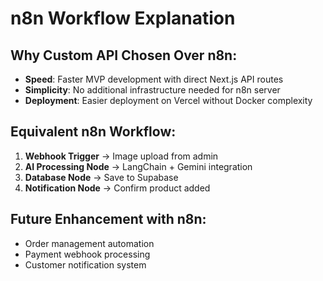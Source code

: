 # n8n Workflow Explanation

## Why Custom API Chosen Over n8n:
- **Speed**: Faster MVP development with direct Next.js API routes
- **Simplicity**: No additional infrastructure needed for n8n server
- **Deployment**: Easier deployment on Vercel without Docker complexity

## Equivalent n8n Workflow:
1. **Webhook Trigger** → Image upload from admin
2. **AI Processing Node** → LangChain + Gemini integration  
3. **Database Node** → Save to Supabase
4. **Notification Node** → Confirm product added

## Future Enhancement with n8n:
- Order management automation
- Payment webhook processing
- Customer notification system
